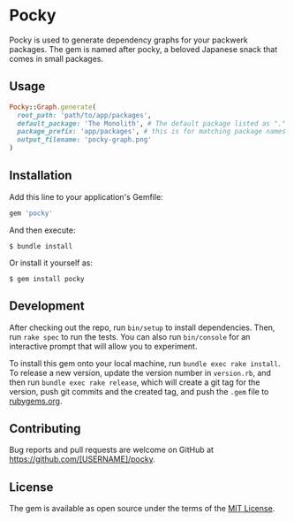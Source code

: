 # Pocky

Pocky is used to generate dependency graphs for your packwerk packages. The gem is named after pocky, a beloved Japanese snack that comes in small packages.

## Usage

```ruby
Pocky::Graph.generate(
  root_path: 'path/to/app/packages',
  default_package: 'The Monolith', # The default package listed as "." in deprecated_references.yml
  package_prefix: 'app/packages', # this is for matching package names listed in deprecated_references.yml
  output_filename: 'pocky-graph.png'
)
```


## Installation

Add this line to your application's Gemfile:

```ruby
gem 'pocky'
```

And then execute:

    $ bundle install

Or install it yourself as:

    $ gem install pocky

## Development

After checking out the repo, run `bin/setup` to install dependencies. Then, run `rake spec` to run the tests. You can also run `bin/console` for an interactive prompt that will allow you to experiment.

To install this gem onto your local machine, run `bundle exec rake install`. To release a new version, update the version number in `version.rb`, and then run `bundle exec rake release`, which will create a git tag for the version, push git commits and the created tag, and push the `.gem` file to [rubygems.org](https://rubygems.org).

## Contributing

Bug reports and pull requests are welcome on GitHub at https://github.com/[USERNAME]/pocky.

## License

The gem is available as open source under the terms of the [MIT License](https://opensource.org/licenses/MIT).
